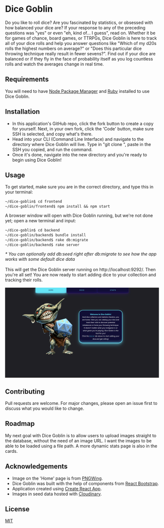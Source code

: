 # Dice Goblin

Do you like to roll dice? Are you fascinated by statistics, or obsessed with how balanced your dice are? If your response to any of the preceding questions was "yes" or even "eh, kind of... I guess", read on. Whether it be for games of chance, board games, or TTRPGs, Dice Goblin is here to track all of your dice rolls and help you answer questions like "Which of my d20s rolls the highest numbers on average?" or "Does this particular dice throwing technique really result in fewer sevens?". Find out if your dice are balanced or if they fly in the face of probability itself as you log countless rolls and watch the averages change in real time.

## Requirements
You will need to have [Node Package Manager](https://docs.npmjs.com/downloading-and-installing-node-js-and-npm) and [Ruby](https://www.ruby-lang.org/en/documentation/installation/) installed to use Dice Goblin.<br>

## Installation
- In this application's GitHub repo, click the fork button to create a copy for yourself. Next, in your own fork, click the 'Code' button, make sure SSH is selected, and copy what's there.<br>
- Head into your CLI (Command Line Interface) and navigate to the directory where Dice Goblin will live. Type in "git clone ", paste in the SSH you copied, and run the command.<br>
- Once it's done, navigate into the new directory and you're ready to begin using Dice Goblin!

## Usage
To get started, make sure you are in the correct directory, and type this in your terminal:
```terminal
~/dice-goblin$ cd frontend
~/dice-goblin/frontend$ npm install && npm start
```
A browser window will open with Dice Goblin running, but we're not done yet; open a new terminal and input:
```terminal
~/dice-goblin$ cd backend
~/dice-goblin/backend$ bundle install
~/dice-goblin/backend$ rake db:migrate
~/dice-goblin/backend$ rake server
```
<i>* You can optionally add db:seed right after db:migrate to see how the app works with some default dice data</i><br><br>
This will get the Dice Goblin server running on http://localhost:9292/. Then you're all set!
You are now ready to start adding dice to your collection and tracking their rolls.<br><br>
<img src="dicegoblin.gif" alt="git clone git@github.com:your_username/Pokedex-Master.git" height="auto" width="800" />


## Contributing
Pull requests are welcome. For major changes, please open an issue first to discuss what you would like to change.

## Roadmap
My next goal with Dice Goblin is to allow users to upload images straight to the database, without the need of an image URL. I want the images to be able to be loaded using a file path. A more dynamic stats page is also in the cards.

## Acknowledgements
- Image on the 'Home' page is from [PNGWing](https://pngwing.com).
- Dice Goblin was built with the help of components from [React Bootstrap](https://react-bootstrap.github.io/).
- Application created using [Create React App](https://create-react-app.dev/).
- Images in seed data hosted with [Cloudinary](https://cloudinary.com/).


## License
[MIT](https://choosealicense.com/licenses/mit/)